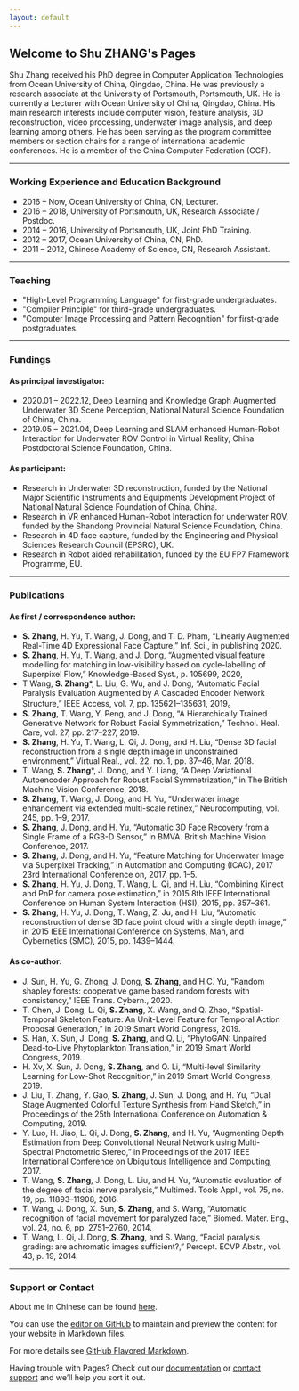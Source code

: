 ```yaml
---
layout: default
---
```



## Welcome to Shu ZHANG's Pages

Shu Zhang received his PhD degree in Computer Application Technologies from Ocean University of China, Qingdao, China. He was previously a research associate at the University of Portsmouth, Portsmouth, UK. He is currently a Lecturer with Ocean University of China, Qingdao, China. His main research interests include computer vision, feature analysis, 3D reconstruction, video processing, underwater image analysis, and deep learning among others. He has been serving as the program committee members or section chairs for a range of international academic conferences. He is a member of the China Computer Federation (CCF). 

---

### Working Experience and Education Background

- 2016 – Now,  Ocean University of China, CN,  Lecturer.
- 2016 – 2018, University of Portsmouth, UK,   Research Associate / Postdoc.
- 2014 – 2016, University of Portsmouth, UK,   Joint PhD Training.
- 2012 – 2017, Ocean University of China, CN,  PhD.
- 2011 – 2012, Chinese Academy of Science, CN, Research Assistant.

---

### Teaching

- "High-Level Programming Language" for first-grade undergraduates.
- "Compiler Principle" for third-grade undergraduates.
- "Computer Image Processing and Pattern Recognition" for first-grade postgraduates.

---

### Fundings

#### As principal investigator:

 - 2020.01 – 2022.12,  Deep Learning and Knowledge Graph Augmented Underwater 3D Scene Perception, National Natural Science Foundation of China, China.
 - 2019.05 – 2021.04,  Deep Learning and SLAM enhanced Human-Robot Interaction for Underwater ROV Control in Virtual Reality,  China Postdoctoral Science Foundation, China.

#### As participant:

- Research in Underwater 3D reconstruction, funded by the National Major Scientific Instruments and Equipments Development Project of National Natural Science Foundation of China, China.
- Research in VR enhanced Human-Robot Interaction for underwater ROV, funded by the Shandong Provincial Natural Science Foundation, China.
- Research in 4D face capture, funded by the Engineering and Physical Sciences Research Council (EPSRC), UK.
- Research in Robot aided rehabilitation, funded by the EU FP7 Framework Programme, EU.

---

### Publications

#### As first / correspondence author:

- **S. Zhang**, H. Yu, T. Wang, J. Dong, and T. D. Pham, “Linearly Augmented Real-Time 4D Expressional Face Capture,” Inf. Sci., in publishing 2020.
- **S. Zhang**, H. Yu, T. Wang, and J. Dong, “Augmented visual feature modelling for matching in low-visibility based on cycle-labelling of Superpixel Flow,” Knowledge-Based Syst., p. 105699, 2020,
- T Wang, **S. Zhang***, L. Liu, G. Wu, and J. Dong, “Automatic Facial Paralysis Evaluation Augmented by A Cascaded Encoder Network Structure,” IEEE Access, vol. 7, pp. 135621–135631, 2019。
- **S. Zhang**, T. Wang, Y. Peng, and J. Dong, “A Hierarchically Trained Generative Network for Robust Facial Symmetrization,” Technol. Heal. Care, vol. 27, pp. 217–227, 2019.
- **S. Zhang**, H. Yu, T. Wang, L. Qi, J. Dong, and H. Liu, “Dense 3D facial reconstruction from a single depth image in unconstrained environment,” Virtual Real., vol. 22, no. 1, pp. 37–46, Mar. 2018.
- T. Wang, **S. Zhang***, J. Dong, and Y. Liang, “A Deep Variational Autoencoder Approach for Robust Facial Symmetrization,” in The British Machine Vision Conference, 2018.
- **S. Zhang**, T. Wang, J. Dong, and H. Yu, “Underwater image enhancement via extended multi-scale retinex,” Neurocomputing, vol. 245, pp. 1–9, 2017.
- **S. Zhang**, J. Dong, and H. Yu, “Automatic 3D Face Recovery from a Single Frame of a RGB-D Sensor,” in BMVA. British Machine Vision Conference, 2017.
- **S. Zhang**, J. Dong, and H. Yu, “Feature Matching for Underwater Image via Superpixel Tracking,” in Automation and Computing (ICAC), 2017 23rd International Conference on, 2017, pp. 1–5.
- **S. Zhang**, H. Yu, J. Dong, T. Wang, L. Qi, and H. Liu, “Combining Kinect and PnP for camera pose estimation,” in 2015 8th IEEE International Conference on Human System Interaction (HSI), 2015, pp. 357–361.
- **S. Zhang**, H. Yu, J. Dong, T. Wang, Z. Ju, and H. Liu, “Automatic reconstruction of dense 3D face point cloud with a single depth image,” in 2015 IEEE International Conference on Systems, Man, and Cybernetics (SMC), 2015, pp. 1439–1444.

#### As co-author:

- J. Sun, H. Yu, G. Zhong, J. Dong, **S. Zhang**, and H.C. Yu, “Random shapley forests: cooperative game based random forests with consistency,” IEEE Trans. Cybern., 2020.
- T. Chen, J. Dong, L. Qi, **S. Zhang**, X. Wang, and Q. Zhao, “Spatial-Temporal Skeleton Feature: An Unit-Level Feature for Temporal Action Proposal Generation,” in 2019 Smart World Congress, 2019.
- S. Han, X. Sun, J. Dong, **S. Zhang**, and Q. Li, “PhytoGAN: Unpaired Dead-to-Live Phytoplankton Translation,” in 2019 Smart World Congress, 2019.
- H. Xv, X. Sun, J. Dong, **S. Zhang**, and Q. Li, “Multi-level Similarity Learning for Low-Shot Recognition,” in 2019 Smart World Congress, 2019.
- J. Liu, T. Zhang, Y. Gao, **S. Zhang**, J. Sun, J. Dong, and H. Yu, “Dual Stage Augmented Colorful Texture Synthesis from Hand Sketch,” in Proceedings of the 25th International Conference on Automation & Computing, 2019.
- Y. Luo, H. Jiao, L. Qi, J. Dong, **S. Zhang**, and H. Yu, “Augmenting Depth Estimation from Deep Convolutional Neural Network using Multi-Spectral Photometric Stereo,” in Proceedings of the 2017 IEEE International Conference on Ubiquitous Intelligence and Computing, 2017.
- T. Wang, **S. Zhang**, J. Dong, L. Liu, and H. Yu, “Automatic evaluation of the degree of facial nerve paralysis,” Multimed. Tools Appl., vol. 75, no. 19, pp. 11893–11908, 2016.
- T. Wang, J. Dong, X. Sun, **S. Zhang**, and S. Wang, “Automatic recognition of facial movement for paralyzed face,” Biomed. Mater. Eng., vol. 24, no. 6, pp. 2751–2760, 2014.
- T. Wang, L. Qi, J. Dong, **S. Zhang**, and S. Wang, “Facial paralysis grading: are achromatic images sufficient?,” Percept. ECVP Abstr., vol. 43, p. 19, 2014.

---


### Support or Contact

About me in Chinese can be found [here](http://it.ouc.edu.cn/2019/0527/c16104a248647/page.htm).

You can use the [editor on GitHub](https://github.com/jackyspeed/aboutzhangshu/edit/gh-pages/index.md) to maintain and preview the content for your website in Markdown files.

For more details see [GitHub Flavored Markdown](https://guides.github.com/features/mastering-markdown/).

Having trouble with Pages? Check out our [documentation](https://docs.github.com/categories/github-pages-basics/) or [contact support](https://github.com/contact) and we’ll help you sort it out.
